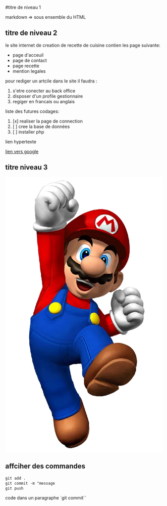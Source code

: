 #titre de niveau 1

markdown => sous ensemble du HTML

## titre de niveau 2 

le site internet de creation de recette de cuisine contien les page suivante:

- page d'acceuil 
- page de contact
- page recette 
- mention legales

pour rediger un artcile dans le site il faudra :

1. s'etre conecter au back office
2. disposer d'un profile gestionnaire
3. regiger en francais ou anglais 

liste des futures codages:

1. [x] realiser la page de connection
2. [ ] cree la base de données
3. [ ] installer php

lien hypertexte

[lien vers google](https://www.google.fr)

## titre niveau 3

![](mario.jpg)

## affciher des commandes

```
git add . 
git commit -m "message
git push
```

code dans un paragraphe `git commit``
